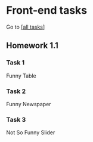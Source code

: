 # Front-end tasks
Go to <a href=[https://umkalogic.github.io/front-end/home/index.html]>[all tasks]</a>


## Homework 1.1 

### Task 1 

Funny Table

### Task 2

Funny Newspaper

### Task 3

Not So Funny Slider
